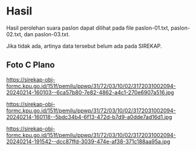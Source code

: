 # Hasil

Hasil perolehan suara paslon dapat dilihat pada file paslon-01.txt, paslon-02.txt, dan paslon-03.txt.

Jika tidak ada, artinya data tersebut belum ada pada SIREKAP.

## Foto C Plano

https://sirekap-obj-formc.kpu.go.id/151f/pemilu/ppwp/31/72/03/10/02/3172031002094-20240214-160103--6ca57b80-7e82-4862-a4c1-270e6907a516.jpg

https://sirekap-obj-formc.kpu.go.id/151f/pemilu/ppwp/31/72/03/10/02/3172031002094-20240214-160118--5bdc34b4-6f13-472d-b7d9-a0dde7ad16d1.jpg

https://sirekap-obj-formc.kpu.go.id/151f/pemilu/ppwp/31/72/03/10/02/3172031002094-20240214-191542--dcc87ffd-3039-474e-af38-371c188aa95a.jpg
